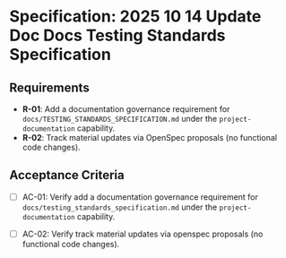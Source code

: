 # Specification: 2025 10 14 Update Doc Docs Testing Standards Specification

## Requirements

- **R-01**: Add a documentation governance requirement for `docs/TESTING_STANDARDS_SPECIFICATION.md` under the `project-documentation` capability.
- **R-02**: Track material updates via OpenSpec proposals (no functional code changes).

## Acceptance Criteria

- [ ] AC-01: Verify add a documentation governance requirement for `docs/testing_standards_specification.md` under the `project-documentation` capability.
- [ ] AC-02: Verify track material updates via openspec proposals (no functional code changes).

